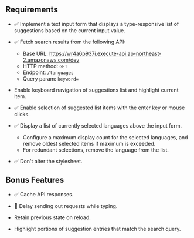 ## Requirements

- ✅ Implement a text input form that displays a type-responsive list of suggestions based on the current input value.

- ✅ Fetch search results from the following API:

  - Base URL: https://wr4a6p937i.execute-api.ap-northeast-2.amazonaws.com/dev
  - HTTP method: `GET`
  - Endpoint: `/languages`
  - Query param: `keyword=`

- Enable keyboard navigation of suggestions list and highlight current item.

- ✅ Enable selection of suggested list items with the enter key or mouse clicks.

- ✅ Display a list of currently selected languages above the input form.

  - Configure a maximum display count for the selected languages, and remove oldest selected items if maximum is exceeded.
  - For redundant selections, remove the language from the list.

- ✅ Don't alter the stylesheet.

## Bonus Features

- ✅ Cache API responses.

- 🚧 Delay sending out requests while typing.

- Retain previous state on reload.

- Highlight portions of suggestion entries that match the search query.
